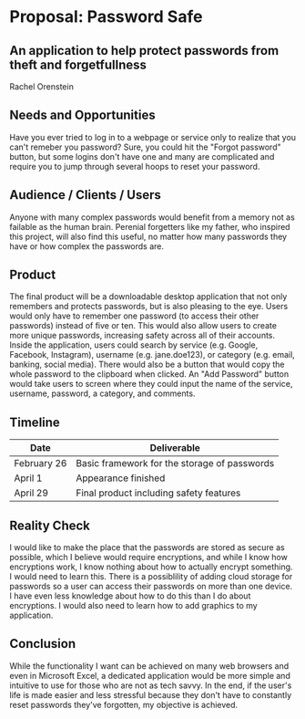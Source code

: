 # Proposal: Password Safe
## An application to help protect passwords from theft and forgetfullness
Rachel Orenstein

## Needs and Opportunities
Have you ever tried to log in to a webpage or service only to realize that you can't remeber you password? Sure, you could hit the "Forgot password" button, but some logins don't have one and many are complicated and require you to jump through several hoops to reset your password. 

## Audience / Clients / Users
Anyone with many complex passwords would benefit from a memory not as failable as the human brain. Perenial forgetters like my father, who inspired this project, will also find this useful, no matter how many passwords they have or how complex the passwords are.

## Product
The final product will be a downloadable desktop application that not only remembers and protects passwords, but is also pleasing to the eye. Users would only have to remember one password (to access their other passwords) instead of five or ten. This would also allow users to create more unique passwords, increasing safety across all of their accounts. Inside the application, users could search by service (e.g. Google, Facebook, Instagram), username (e.g. jane.doe123), or category (e.g. email, banking, social media). There would also be a button that would copy the whole password to the clipboard when clicked. An "Add Password" button would take users to screen where they could input the name of the service, username, password, a category, and comments.

## Timeline

| Date          | Deliverable                                  |
| ------------- | -------------------------------------------- |
| February 26   | Basic framework for the storage of passwords |
| April 1       | Appearance finished                          |
| April 29      | Final product including safety features      |

## Reality Check
I would like to make the place that the passwords are stored as secure as possible, which I believe would require encryptions, and while I know how encryptions work, I know nothing about how to actually encrypt something. I would need to learn this. There is a possiblility of adding cloud storage for passwords so a user can access their passwords on more than one device. I have even less knowledge about how to do this than I do about encryptions. I would also need to learn how to add graphics to my application.

## Conclusion
While the functionality I want can be achieved on many web browsers and even in Microsoft Excel, a dedicated application would be more simple and intuitive to use for those who are not as tech savvy. In the end, if the user's life is made easier and less stressful because they don't have to constantly reset passwords they've forgotten, my objective is achieved.

